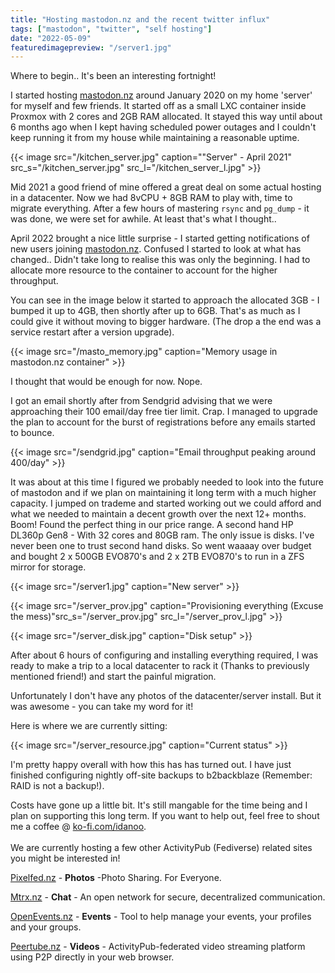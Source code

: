 ```yaml
---
title: "Hosting mastodon.nz and the recent twitter influx"
tags: ["mastodon", "twitter", "self hosting"]
date: "2022-05-09"
featuredimagepreview: "/server1.jpg"
---
```


Where to begin.. It's been an interesting fortnight!

I started hosting [mastodon.nz](https://mastodon.nz) around January 2020 on my home 'server' for myself and few friends. It started off as a small LXC container inside Proxmox with 2 cores and 2GB RAM allocated. It stayed this way until about 6 months ago when I kept having scheduled power outages and I couldn't keep running it from my house while maintaining a reasonable uptime.

{{< image src="/kitchen_server.jpg" caption="\"Server\" - April 2021" src_s="/kitchen_server.jpg" src_l="/kitchen_server_l.jpg" >}}

Mid 2021 a good friend of mine offered a great deal on some actual hosting in a datacenter. Now we had 8vCPU + 8GB RAM to play with, time to migrate everything. After a few hours of mastering `rsync` and `pg_dump` - it was done, we were set for awhile. At least that's what I thought..

April 2022 brought a nice little surprise - I started getting notifications of new users joining [mastodon.nz](https://mastodon.nz). Confused I started to look at what has changed.. Didn't take long to realise this was only the beginning. I had to allocate more resource to the container to account for the higher throughput.

You can see in the image below it started to approach the allocated 3GB - I bumped it up to 4GB, then shortly after up to 6GB. That's as much as I could give it without moving to bigger hardware. (The drop a the end was a service restart after a version upgrade).

{{< image src="/masto_memory.jpg" caption="Memory usage in mastodon.nz container" >}}

I thought that would be enough for now. Nope.

I got an email shortly after from Sendgrid advising that we were approaching their 100 email/day free tier limit. Crap. I managed to upgrade the plan to account for the burst of registrations before any emails started to bounce.

{{< image src="/sendgrid.jpg" caption="Email throughput peaking around 400/day" >}}

It was about at this time I figured we probably needed to look into the future of mastodon and if we plan on maintaining it long term with a much higher capacity. I jumped on trademe and started working out we could afford and what we needed to maintain a decent growth over the next 12+ months. Boom! Found the perfect thing in our price range. A second hand HP DL360p Gen8 - With 32 cores and 80GB ram. The only issue is disks. I've never been one to trust second hand disks. So went waaaay over budget and bought 2 x 500GB EVO870's and 2 x 2TB EVO870's to run in a ZFS mirror for storage.

{{< image src="/server1.jpg" caption="New server" >}}

{{< image src="/server_prov.jpg" caption="Provisioning everything (Excuse the mess)"src_s="/server_prov.jpg" src_l="/server_prov_l.jpg" >}}

{{< image src="/server_disk.jpg" caption="Disk setup" >}}

After about 6 hours of configuring and installing everything required, I was ready to make a trip to a local datacenter to rack it (Thanks to previously mentioned friend!) and start the painful migration.

Unfortunately I don't have any photos of the datacenter/server install. But it was awesome - you can take my word for it!

Here is where we are currently sitting:

{{< image src="/server_resource.jpg" caption="Current status" >}}

I'm pretty happy overall with how this has has turned out. I have just finished configuring nightly off-site backups to b2backblaze (Remember: RAID is not a backup!).

Costs have gone up a little bit. It's still mangable for the time being and I plan on supporting this long term. If you want to help out, feel free to shout me a coffee @ [ko-fi.com/idanoo](https://ko-fi.com/idanoo).
<br/><br/>
We are currently hosting a few other ActivityPub (Fediverse) related sites you might be interested in!

[Pixelfed.nz](https://pixelfed.nz) - **Photos**  -Photo Sharing. For Everyone.

[Mtrx.nz](https://mtrx.nz) - **Chat** - An open network for secure, decentralized communication.

[OpenEvents.nz](https://openevents.nz) - **Events** - Tool to help manage your events, your profiles and your groups.

[Peertube.nz](https://peertube.nz) - **Videos** - ActivityPub-federated video streaming platform using P2P directly in your web browser.